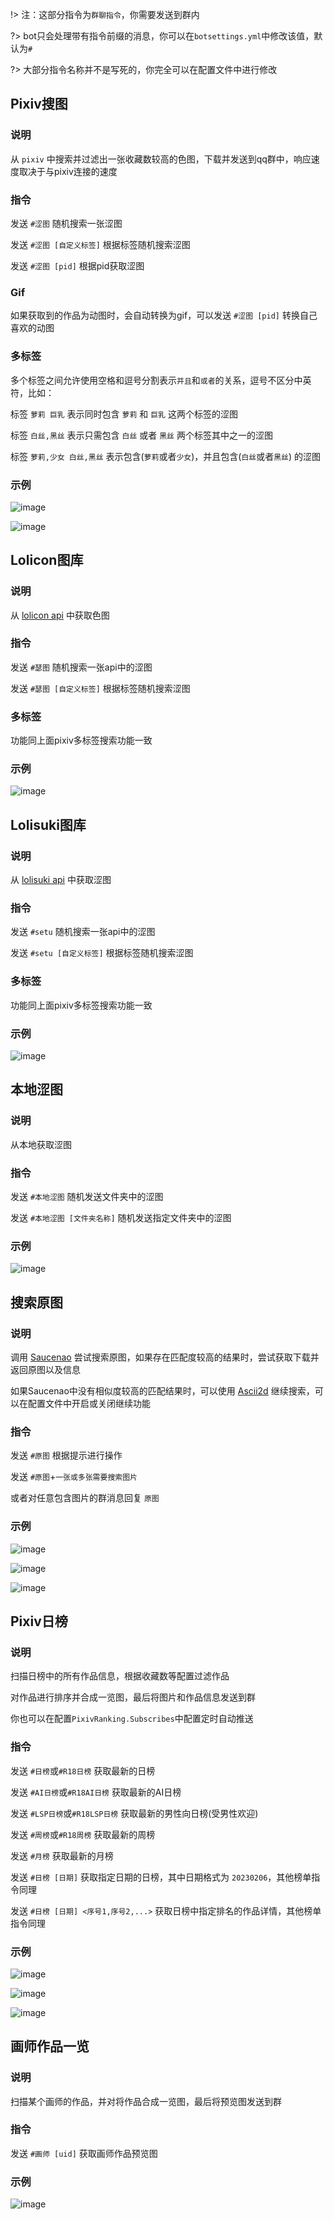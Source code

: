 !> 注：这部分指令为`群聊指令`，你需要发送到群内

?> bot只会处理带有指令前缀的消息，你可以在`botsettings.yml`中修改该值，默认为`#`

?>  大部分指令名称并不是写死的，你完全可以在配置文件中进行修改

## Pixiv搜图
### 说明
从 `pixiv` 中搜索并过滤出一张收藏数较高的色图，下载并发送到qq群中，响应速度取决于与pixiv连接的速度

### 指令
发送 `#涩图` 随机搜索一张涩图

发送 `#涩图 [自定义标签]` 根据标签随机搜索涩图

发送 `#涩图 [pid]` 根据pid获取涩图

### Gif

如果获取到的作品为动图时，会自动转换为gif，可以发送 `#涩图 [pid]` 转换自己喜欢的动图

### 多标签
多个标签之间允许使用空格和逗号分割表示`并且`和`或者`的关系，逗号不区分中英符，比如：

标签 `萝莉 巨乳` 表示同时包含 `萝莉` 和 `巨乳` 这两个标签的涩图

标签 `白丝,黑丝` 表示只需包含 `白丝` 或者 `黑丝` 两个标签其中之一的涩图

标签 `萝莉,少女 白丝,黑丝` 表示包含(`萝莉`或者`少女`)，并且包含(`白丝`或者`黑丝`) 的涩图

### 示例
![image](/img/setu/2023-02-12-14-41-20-265.jpg)

![image](/img/setu/2023-02-12-15-25-02-149.jpg)


## Lolicon图库
### 说明
从 [lolicon api](https://api.lolicon.app) 中获取色图

### 指令
发送 `#瑟图` 随机搜索一张api中的涩图

发送 `#瑟图 [自定义标签]` 根据标签随机搜索涩图

### 多标签
功能同上面pixiv多标签搜索功能一致

### 示例
![image](/img/setu/2023-02-12-16-08-57-032.jpg)


## Lolisuki图库
### 说明
从 [lolisuki api](https://lolisuki.cn) 中获取涩图

### 指令
发送 `#setu` 随机搜索一张api中的涩图

发送 `#setu [自定义标签]` 根据标签随机搜索涩图

### 多标签
功能同上面pixiv多标签搜索功能一致

### 示例
![image](/img/setu/2023-02-12-16-34-08-694.jpg)


## 本地涩图
### 说明
从本地获取涩图

### 指令
发送 `#本地涩图` 随机发送文件夹中的涩图

发送 `#本地涩图 [文件夹名称]` 随机发送指定文件夹中的涩图

### 示例
![image](/img/setu/2023-02-12-17-25-23-928.jpg)


## 搜索原图
### 说明
调用 [Saucenao](https://saucenao.com) 尝试搜索原图，如果存在匹配度较高的结果时，尝试获取下载并返回原图以及信息

如果Saucenao中没有相似度较高的匹配结果时，可以使用 [Ascii2d](https://ascii2d.net) 继续搜索，可以在配置文件中开启或关闭继续功能

### 指令
发送 `#原图` 根据提示进行操作

发送 `#原图`+`一张或多张需要搜索图片` 

或者对任意包含图片的群消息回复 `原图`

### 示例
![image](/img/setu/2023-02-12-17-32-03-978.jpg)

![image](/img/setu/2023-02-12-17-42-11-770.jpg)

![image](/img/setu/2023-08-05-03-10-01-352.jpg)


## Pixiv日榜
### 说明
扫描日榜中的所有作品信息，根据收藏数等配置过滤作品

对作品进行排序并合成一览图，最后将图片和作品信息发送到群

你也可以在配置`PixivRanking.Subscribes`中配置定时自动推送

### 指令
发送 `#日榜`或`#R18日榜` 获取最新的日榜

发送 `#AI日榜`或`#R18AI日榜` 获取最新的AI日榜

发送 `#LSP日榜`或`#R18LSP日榜` 获取最新的男性向日榜(受男性欢迎)

发送 `#周榜`或`#R18周榜` 获取最新的周榜

发送 `#月榜` 获取最新的月榜

发送 `#日榜 [日期]` 获取指定日期的日榜，其中日期格式为 `20230206`，其他榜单指令同理

发送 `#日榜 [日期] <序号1,序号2,...>` 获取日榜中指定排名的作品详情，其他榜单指令同理

### 示例
![image](/img/setu/2023-02-13-22-17-36-794.jpg)

![image](/img/setu/2023-02-13-22-44-31-600.jpg)

![image](/img/setu/2023-08-05-21-15-23-553.jpg)


## 画师作品一览
### 说明
扫描某个画师的作品，并对将作品合成一览图，最后将预览图发送到群

### 指令
发送 `#画师 [uid]` 获取画师作品预览图

### 示例
![image](/img/setu/2023-04-18-16-41-00-896.jpg)